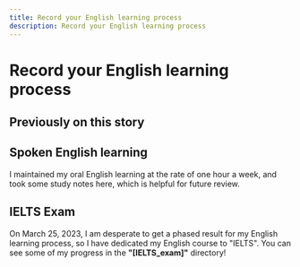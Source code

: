 ```yaml
---
title: Record your English learning process
description: Record your English learning process
---
```


# Record your English learning process

## Previously on this story

## Spoken English learning

I maintained my oral English learning at the rate of one hour a week, and took some study notes here, which is helpful for future review.

## IELTS Exam

On March 25, 2023, I am desperate to get a phased result for my English learning process, so I have dedicated my English course to "IELTS". You can see some of my progress in the **"[IELTS_exam]"** directory!
